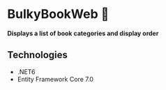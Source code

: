 # BulkyBookWeb 📖

**Displays a list of book categories and display order**

## Technologies
  - .NET6
  - Entity Framework Core 7.0
